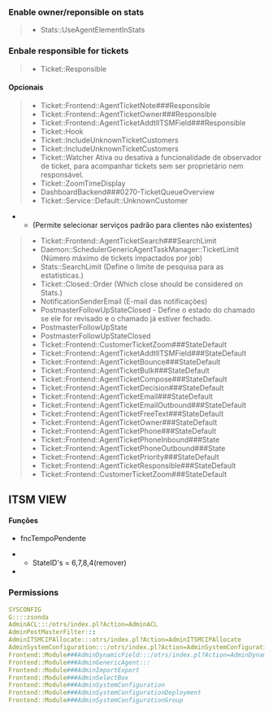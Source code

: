  
### Enable owner/reponsible on stats
> - Stats::UseAgentElementInStats


### Enbale responsible for tickets
> - Ticket::Responsible

#### Opcionais 
> - Ticket::Frontend::AgentTicketNote###Responsible
> - Ticket::Frontend::AgentTicketOwner###Responsible
> - Ticket::Frontend::AgentTicketAddtlITSMField###Responsible
> - Ticket::Hook
> - Ticket::IncludeUnknownTicketCustomers
> - Ticket::IncludeUnknownTicketCustomers
> - Ticket::Watcher
Ativa ou desativa a funcionalidade de observador de ticket, para acompanhar tickets sem ser proprietário nem responsável.
> - Ticket::ZoomTimeDisplay
> - DashboardBackend###0270-TicketQueueOverview
> - Ticket::Service::Default::UnknownCustomer
- - (Permite selecionar serviços padrão para clientes não existentes)
> - Ticket::Frontend::AgentTicketSearch###SearchLimit
> - Daemon::SchedulerGenericAgentTaskManager::TicketLimit (Número máximo de tickets impactados por job)
> - Stats::SearchLimit (Define o limite de pesquisa para as estatísticas.)
> - Ticket::Closed::Order (Which close should be considered on Stats.)
> - NotificationSenderEmail (E-mail das notificações) 
> - PostmasterFollowUpStateClosed  - 
Define o estado do chamado se ele for revisado e o chamado já estiver fechado.
> - PostmasterFollowUpState
> - PostmasterFollowUpStateClosed
> - Ticket::Frontend::CustomerTicketZoom###StateDefault
> - Ticket::Frontend::AgentTicketAddtlITSMField###StateDefault
> - Ticket::Frontend::AgentTicketBounce###StateDefault
> - Ticket::Frontend::AgentTicketBulk###StateDefault
> - Ticket::Frontend::AgentTicketCompose###StateDefault
> - Ticket::Frontend::AgentTicketDecision###StateDefault
> - Ticket::Frontend::AgentTicketEmail###StateDefault
> - Ticket::Frontend::AgentTicketEmailOutbound###StateDefault
> - Ticket::Frontend::AgentTicketFreeText###StateDefault
> - Ticket::Frontend::AgentTicketOwner###StateDefault
> - Ticket::Frontend::AgentTicketPhone###StateDefault
> - Ticket::Frontend::AgentTicketPhoneInbound###State
> - Ticket::Frontend::AgentTicketPhoneOutbound###State
> - Ticket::Frontend::AgentTicketPriority###StateDefault
> - Ticket::Frontend::AgentTicketResponsible###StateDefault
> - Ticket::Frontend::CustomerTicketZoom###StateDefault

## ITSM VIEW  
#### Funções
- fncTempoPendente
- - StateID's = 6,7,8,4(remover)

- 


### Permissions
```yml
SYSCONFIG
G::::zsonda
AdminACL:::/otrs/index.pl?Action=AdminACL
AdminPostMasterFilter:::
AdminITSMCIPAllocate:::otrs/index.pl?Action=AdminITSMCIPAllocate
AdminSystemConfiguration:::/otrs/index.pl?Action=AdminSystemConfiguration
Frontend::Module###AdminDynamicField:::/otrs/index.pl?Action=AdminDynamicField
Frontend::Module###AdminGenericAgent:::
Frontend::Module###AdminImportExport
Frontend::Module###AdminSelectBox
Frontend::Module###AdminSystemConfiguration
Frontend::Module###AdminSystemConfigurationDeployment
Frontend::Module###AdminSystemConfigurationGroup
```








